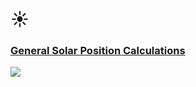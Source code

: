 # ☀︎
### [General Solar Position Calculations](http://www.esrl.noaa.gov/gmd/grad/solcalc/solareqns.PDF)
![](https://raw.github.com/robbykraft/EquationOfTime/master/SolarPosition/screenshot.png)